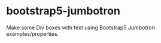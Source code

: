 # bootstrap5-jumbotron
Make some Div boxes with text using Bootstrap5 Jumbotron examples/properties.
